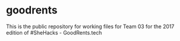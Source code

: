 # goodrents

This is the public repository for working files for Team 03 for the 2017 edition of #SheHacks - GoodRents.tech
